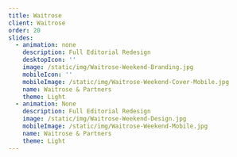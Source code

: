 ```yaml
---
title: Waitrose
client: Waitrose
order: 20
slides:
  - animation: none
    description: Full Editorial Redesign
    desktopIcon: ''
    image: /static/img/Waitrose-Weekend-Branding.jpg
    mobileIcon: ''
    mobileImage: /static/img/Waitrose-Weekend-Cover-Mobile.jpg
    name: Waitrose & Partners
    theme: Light
  - animation: None
    description: Full Editorial Redesign
    image: /static/img/Waitrose-Weekend-Design.jpg
    mobileImage: /static/img/Waitrose-Weekend-Mobile.jpg
    name: Waitrose & Partners
    theme: Light
---
```



